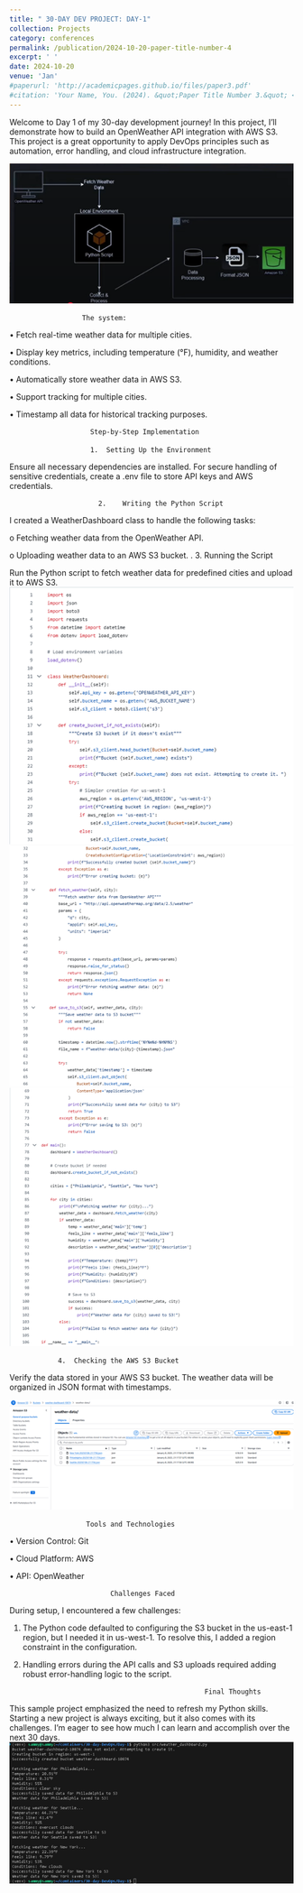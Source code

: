 ```yaml
---
title: " 30-DAY DEV PROJECT: DAY-1"
collection: Projects
category: conferences
permalink: /publication/2024-10-20-paper-title-number-4
excerpt: ' '
date: 2024-10-20
venue: 'Jan'
#paperurl: 'http://academicpages.github.io/files/paper3.pdf'
#citation: 'Your Name, You. (2024). &quot;Paper Title Number 3.&quot; <i>GitHub Journal of Bugs</i>. 1(3).'
---
```



                                 
Welcome to Day 1 of my 30-day development journey! In this project, I’ll demonstrate how to build an OpenWeather API integration with AWS S3. This project is a great opportunity to apply DevOps principles such as automation, error handling, and cloud infrastructure integration.


![Profile Image](/images/hh1.png)
                           
                      The system:
                      
•	Fetch real-time weather data for multiple cities.

•	Display key metrics, including temperature (°F), humidity, and weather conditions.

•	Automatically store weather data in AWS S3.

•	Support tracking for multiple cities.

•	Timestamp all data for historical tracking purposes.


                        Step-by-Step Implementation

                        1.	Setting Up the Environment
                        
Ensure all necessary dependencies are installed. For secure handling of sensitive credentials, create a .env file to store API keys and AWS credentials.


                          2.	Writing the Python Script

I created a WeatherDashboard class to handle the following tasks:

o	Fetching weather data from the OpenWeather API.

o	Uploading weather data to an AWS S3 bucket.
.
                     3.	Running the Script 

Run the Python script to fetch weather data for predefined cities and upload it to AWS S3.
![Profile Image](/images/hh2.png)
![Profile Image](/images/hh3.png)
![Profile Image](/images/hh4.png)

                4.	Checking the AWS S3 Bucket 

Verify the data stored in your AWS S3 bucket. The weather data will be organized in JSON format with timestamps.


![Profile Image](/images/hh5.png)

                       Tools and Technologies
                       
•	Version Control: Git

•	Cloud Platform: AWS

•	API: OpenWeather

                             
                             Challenges Faced 

During setup, I encountered a few challenges:

1.	The Python code defaulted to configuring the S3 bucket in the us-east-1 region, but I needed it in us-west-1. To resolve this, I added a region constraint in the configuration.

2.	Handling errors during the API calls and S3 uploads required adding robust error-handling logic to the script.

                                                     Final Thoughts
  	
This sample project emphasized the need to refresh my Python skills. Starting a new project is always exciting, but it also comes with its challenges. I’m eager to see how much I can learn and accomplish over the next 30 days.
![Profile Image](/images/hh6.png)


                                       
                                       




